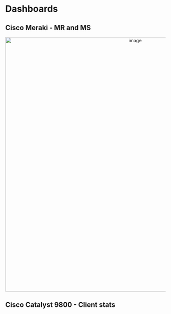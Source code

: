 # Dashboards

## Cisco Meraki - MR and MS

<p align="center">
<img width="800" alt="image" src="https://github.com/xaviervalette/cisco-devnet-mdt-tig/assets/28600326/e364c2e6-eafd-4bcf-ae99-d7cd379f9be9">
</p>

## Cisco Catalyst 9800 - Client stats
